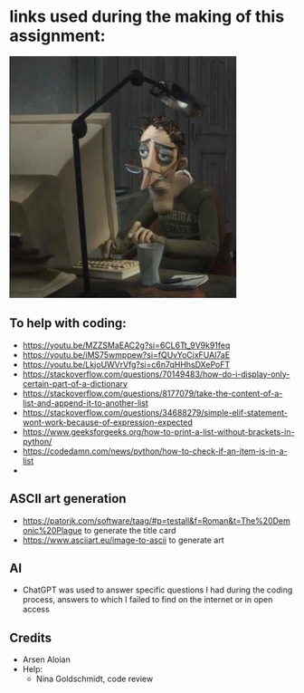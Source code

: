 # links used during the making of this assignment:
![img.png](image/img.png)
## To help with coding:
- https://youtu.be/MZZSMaEAC2g?si=6CL6Tt_9V9k91feq
- https://youtu.be/iMS75wmppew?si=fQUvYoCjxFUAl7aE
- https://youtu.be/LkjoUWVrVfg?si=c6n7qHHhsDXePoFT
- https://stackoverflow.com/questions/70149483/how-do-i-display-only-certain-part-of-a-dictionary
- https://stackoverflow.com/questions/8177079/take-the-content-of-a-list-and-append-it-to-another-list
- https://stackoverflow.com/questions/34688279/simple-elif-statement-wont-work-because-of-expression-expected
- https://www.geeksforgeeks.org/how-to-print-a-list-without-brackets-in-python/
- https://codedamn.com/news/python/how-to-check-if-an-item-is-in-a-list
- 
## ASCII art generation
- https://patorjk.com/software/taag/#p=testall&f=Roman&t=The%20Demonic%20Plague to generate the title card
- https://www.asciiart.eu/image-to-ascii to generate art
## AI
- ChatGPT was used to answer specific questions I had during the coding process, answers to which I failed to find on the internet or in open access

## Credits
- Arsen Aloian
- Help: 
  - Nina Goldschmidt, code review